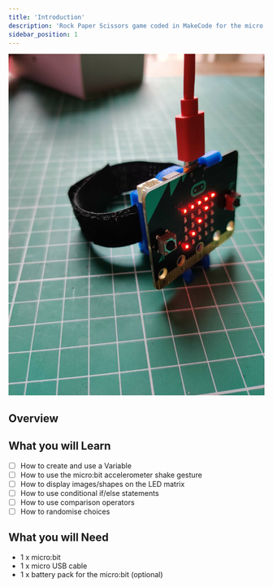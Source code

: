```yaml
---
title: 'Introduction'
description: 'Rock Paper Scissors game coded in MakeCode for the micro:bit'
sidebar_position: 1
---
```


![Rock Paper Scissors cover](./img/StepCounter.svg)

## Overview



## What you will Learn

- [ ] How to create and use a Variable
- [ ] How to use the micro:bit accelerometer shake gesture
- [ ] How to display images/shapes on the LED matrix
- [ ] How to use conditional if/else statements
- [ ] How to use comparison operators
- [ ] How to randomise choices

## What you will Need

- 1 x micro:bit
- 1 x micro USB cable
- 1 x battery pack for the micro:bit (optional)
